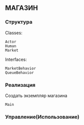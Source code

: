 ## МАГАЗИН

### Структура

Classes:
```
Actor
Human
Market
```

Interfaces:
```agsl
MarketBehavior
QueueBehavior
```
### Реализация

Создать экземпляр магазина
```agsl
Main
```

### Управление(Использование)
